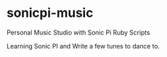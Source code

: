# sonicpi-music
Personal Music Studio with Sonic Pi Ruby Scripts

Learning Sonic PI and Write a few tunes to dance to.
